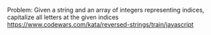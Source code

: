 Problem:
Given a string and an array of integers representing indices, capitalize all letters at the given indices
https://www.codewars.com/kata/reversed-strings/train/javascript
